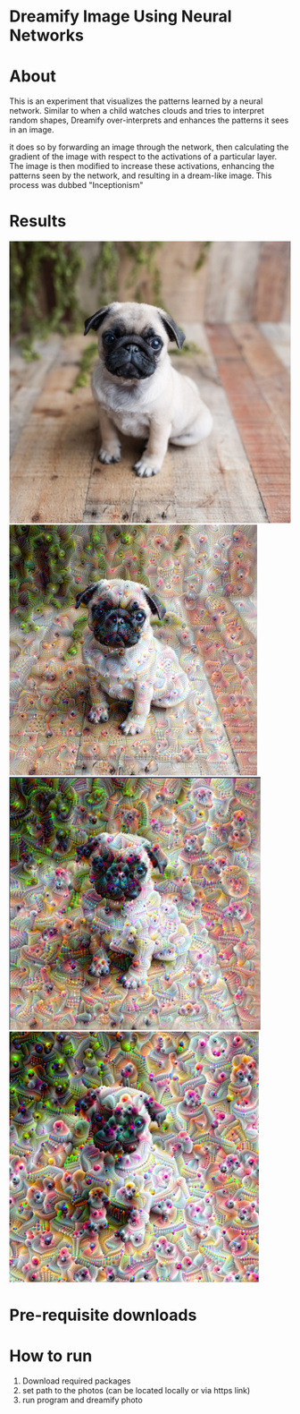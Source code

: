# Dreamify Image Using Neural Networks

# About

This is an experiment that visualizes the patterns learned by a neural network. Similar to when a child watches clouds and tries to interpret random shapes, Dreamify over-interprets and enhances the patterns it sees in an image.

it does so by forwarding an image through the network, then calculating the gradient of the image with respect to the activations of a particular layer. The image is then modified to increase these activations, enhancing the patterns seen by the network, and resulting in a dream-like image. This process was dubbed "Inceptionism"

# Results

![Normal picture of a pug](assets/photos/pug.jpg)
![1st level of dreamified pug](assets/photos/dreampug1.png)
![2nd level of dreamified pug](assets/photos/dreampug2.png)
![3rd level of dreamified pug](assets/photos/dreampug3.png)

# Pre-requisite downloads

# How to run

1. Download required packages <br>
2. set path to the photos (can be located locally or via https link)
3. run program and dreamify photo

